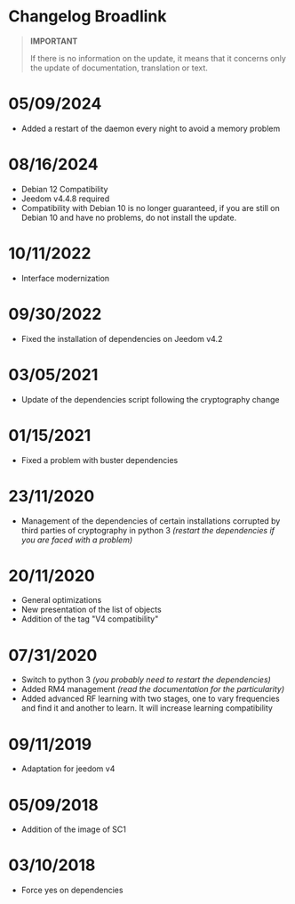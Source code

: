 # Changelog Broadlink

>**IMPORTANT**
>
>If there is no information on the update, it means that it concerns only the update of documentation, translation or text.

# 05/09/2024

- Added a restart of the daemon every night to avoid a memory problem

# 08/16/2024

- Debian 12 Compatibility
- Jeedom v4.4.8 required
- Compatibility with Debian 10 is no longer guaranteed, if you are still on Debian 10 and have no problems, do not install the update.

# 10/11/2022

- Interface modernization

# 09/30/2022

- Fixed the installation of dependencies on Jeedom v4.2

# 03/05/2021

- Update of the dependencies script following the cryptography change

# 01/15/2021

- Fixed a problem with buster dependencies

# 23/11/2020

- Management of the dependencies of certain installations corrupted by third parties of cryptography in python 3 *(restart the dependencies if you are faced with a problem)*

# 20/11/2020

- General optimizations
- New presentation of the list of objects
- Addition of the tag "V4 compatibility"

# 07/31/2020

- Switch to python 3 *(you probably need to restart the dependencies)*
- Added RM4 management *(read the documentation for the particularity)*
- Added advanced RF learning with two stages, one to vary frequencies and find it and another to learn. It will increase learning compatibility

# 09/11/2019

- Adaptation for jeedom v4

# 05/09/2018

- Addition of the image of SC1

# 03/10/2018

- Force yes on dependencies
